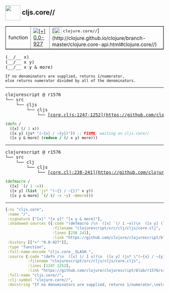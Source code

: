 ## <img width="48px" valign="middle" src="http://i.imgur.com/Hi20huC.png"> cljs.core//

 <table border="1">
<tr>
<td>function</td>
<td><a href="https://github.com/cljsinfo/api-refs/tree/0.0-927"><img valign="middle" alt="[+] 0.0-927" src="https://img.shields.io/badge/+-0.0--927-lightgrey.svg"></a> </td>
<td>
[<img height="24px" valign="middle" src="http://i.imgur.com/1GjPKvB.png"> <samp>clojure.core//</samp>](http://clojure.github.io/clojure/branch-master/clojure.core-api.html#clojure.core//)
</td>
</tr>
</table>

 <samp>
(__/__ x)<br>
(__/__ x y)<br>
(__/__ x y & more)<br>
</samp>

```
If no denominators are supplied, returns 1/numerator,
else returns numerator divided by all of the denominators.
```

---

 <pre>
clojurescript @ r1576
└── src
    └── cljs
        └── cljs
            └── <ins>[core.cljs:1247-1252](https://github.com/clojure/clojurescript/blob/r1576/src/cljs/cljs/core.cljs#L1247-L1252)</ins>
</pre>

```clj
(defn /
  ([x] (/ 1 x))
  ([x y] (js* "(~{x} / ~{y})")) ;; FIXME: waiting on cljs.core//
  ([x y & more] (reduce / (/ x y) more)))
```


---

 <pre>
clojurescript @ r1576
└── src
    └── clj
        └── cljs
            └── <ins>[core.clj:238-241](https://github.com/clojure/clojurescript/blob/r1576/src/clj/cljs/core.clj#L238-L241)</ins>
</pre>

```clj
(defmacro /
  ([x] `(/ 1 ~x))
  ([x y] (list 'js* "(~{} / ~{})" x y))
  ([x y & more] `(/ (/ ~x ~y) ~@more)))
```

---

```clj
{:ns "cljs.core",
 :name "/",
 :signature ["[x]" "[x y]" "[x y & more]"],
 :shadowed-sources ({:code "(defmacro /\n  ([x] `(/ 1 ~x))\n  ([x y] (list 'js* \"(~{} / ~{})\" x y))\n  ([x y & more] `(/ (/ ~x ~y) ~@more)))",
                     :filename "clojurescript/src/clj/cljs/core.clj",
                     :lines [238 241],
                     :link "https://github.com/clojure/clojurescript/blob/r1576/src/clj/cljs/core.clj#L238-L241"}),
 :history [["+" "0.0-927"]],
 :type "function",
 :full-name-encode "cljs.core__SLASH_",
 :source {:code "(defn /\n  ([x] (/ 1 x))\n  ([x y] (js* \"(~{x} / ~{y})\")) ;; FIXME: waiting on cljs.core//\n  ([x y & more] (reduce / (/ x y) more)))",
          :filename "clojurescript/src/cljs/cljs/core.cljs",
          :lines [1247 1252],
          :link "https://github.com/clojure/clojurescript/blob/r1576/src/cljs/cljs/core.cljs#L1247-L1252"},
 :full-name "cljs.core//",
 :clj-symbol "clojure.core//",
 :docstring "If no denominators are supplied, returns 1/numerator,\nelse returns numerator divided by all of the denominators."}

```
